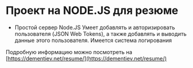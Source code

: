 # Проект на NODE.JS для резюме

- Простой сервер Node.JS Умеет добавлять и авторизировать пользователя (JSON Web Tokens), а также добавлять и выводить данные этого пользователя. Имеется система логирования

Подробную информацию можно посмотреть на [https://dementiev.net/resume/](https://dementiev.net/resume/)
